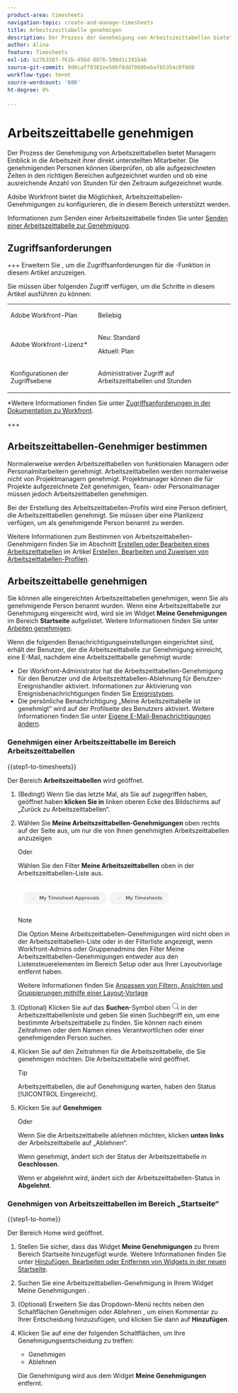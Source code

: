 ```yaml
---
product-area: timesheets
navigation-topic: create-and-manage-timesheets
title: Arbeitszeittabelle genehmigen
description: Der Prozess der Genehmigung von Arbeitszeittabellen bietet Managern Einblick in die Arbeitszeit ihrer direkt unterstellten Mitarbeiter. Die genehmigenden Personen können überprüfen, ob alle aufgezeichneten Zeiten in den richtigen Bereichen aufgezeichnet wurden und ob eine ausreichende Anzahl von Stunden für den Zeitraum aufgezeichnet wurde.
author: Alina
feature: Timesheets
exl-id: b27b3307-f61b-456d-8076-590d1c391b4b
source-git-commit: 9d0caff0381ee50bf8dd7060bebafb5354c0f0d8
workflow-type: tm+mt
source-wordcount: '686'
ht-degree: 0%

---
```


# Arbeitszeittabelle genehmigen

<!--Audited: 8/2024-->

Der Prozess der Genehmigung von Arbeitszeittabellen bietet Managern Einblick in die Arbeitszeit ihrer direkt unterstellten Mitarbeiter. Die genehmigenden Personen können überprüfen, ob alle aufgezeichneten Zeiten in den richtigen Bereichen aufgezeichnet wurden und ob eine ausreichende Anzahl von Stunden für den Zeitraum aufgezeichnet wurde.

Adobe Workfront bietet die Möglichkeit, Arbeitszeittabellen-Genehmigungen zu konfigurieren, die in diesem Bereich unterstützt werden.

Informationen zum Senden einer Arbeitszeittabelle finden Sie unter [Senden einer Arbeitszeittabelle zur Genehmigung](../../timesheets/create-and-manage-timesheets/submit-timesheet-for-approval.md).

## Zugriffsanforderungen

+++ Erweitern Sie , um die Zugriffsanforderungen für die -Funktion in diesem Artikel anzuzeigen.

Sie müssen über folgenden Zugriff verfügen, um die Schritte in diesem Artikel ausführen zu können:

<table style="table-layout:auto"> 
 <col> 
 </col> 
 <col> 
 </col> 
 <tbody> 
  <tr> 
   <td role="rowheader"><p>Adobe Workfront-Plan</p></td> 
   <td> <p>Beliebig</p> </td> 
  </tr> 
  <tr> 
   <td role="rowheader"><p>Adobe Workfront-Lizenz*</p></td> 
   <td> <p>Neu: Standard</p>
   <p>Aktuell: Plan </p> 
   <tr> 
   <td role="rowheader">Konfigurationen der Zugriffsebene</td> 
   <td> <p>Administrativer Zugriff auf Arbeitszeittabellen und Stunden </p> </td> 
  </tr>

</td> 
  </tr> 
 </tbody> 
</table>

*Weitere Informationen finden Sie unter [Zugriffsanforderungen in der Dokumentation zu Workfront](/help/quicksilver/administration-and-setup/add-users/access-levels-and-object-permissions/access-level-requirements-in-documentation.md).

+++

## Arbeitszeittabellen-Genehmiger bestimmen

Normalerweise werden Arbeitszeittabellen von funktionalen Managern oder Personalmitarbeitern genehmigt. Arbeitszeittabellen werden normalerweise nicht von Projektmanagern genehmigt. Projektmanager können die für Projekte aufgezeichnete Zeit genehmigen, Team- oder Personalmanager müssen jedoch Arbeitszeittabellen genehmigen.

Bei der Erstellung des Arbeitszeittabellen-Profils wird eine Person definiert, die Arbeitszeittabellen genehmigt. Sie müssen über eine Planlizenz verfügen, um als genehmigende Person benannt zu werden.

Weitere Informationen zum Bestimmen von Arbeitszeittabellen-Genehmigern finden Sie im Abschnitt [Erstellen oder Bearbeiten eines Arbeitszeittabellen](../../timesheets/create-and-manage-timesheets/create-timesheet-profiles.md#create) im Artikel [Erstellen, Bearbeiten und Zuweisen von Arbeitszeittabellen-Profilen](../../timesheets/create-and-manage-timesheets/create-timesheet-profiles.md).

## Arbeitszeittabelle genehmigen

Sie können alle eingereichten Arbeitszeittabellen genehmigen, wenn Sie als genehmigende Person benannt wurden. Wenn eine Arbeitszeittabelle zur Genehmigung eingereicht wird, wird sie im Widget **Meine Genehmigungen** im Bereich **Startseite** aufgelistet. Weitere Informationen finden Sie unter [Arbeiten genehmigen](../../review-and-approve-work/manage-approvals/approving-work.md).

Wenn die folgenden Benachrichtigungseinstellungen eingerichtet sind, erhält der Benutzer, der die Arbeitszeittabelle zur Genehmigung einreicht, eine E-Mail, nachdem eine Arbeitszeittabelle genehmigt wurde:

* Der Workfront-Administrator hat die Arbeitszeittabellen-Genehmigung für den Benutzer und die Arbeitszeittabellen-Ablehnung für Benutzer-Ereignishandler aktiviert. Informationen zur Aktivierung von Ereignisbenachrichtigungen finden Sie [Ereignistypen](../../administration-and-setup/manage-workfront/emails/event-notifications-available-in-wf.md).
* Die persönliche Benachrichtigung „Meine Arbeitszeittabelle ist genehmigt“ wird auf der Profilseite des Benutzers aktiviert. Weitere Informationen finden Sie unter [Eigene E-Mail-Benachrichtigungen ändern](/help/quicksilver/workfront-basics/using-notifications/activate-or-deactivate-your-own-event-notifications.md).

### Genehmigen einer Arbeitszeittabelle im Bereich Arbeitszeittabellen

{{step1-to-timesheets}}

Der Bereich **Arbeitszeittabellen** wird geöffnet.

1. (Bedingt) Wenn Sie das letzte Mal, als Sie auf zugegriffen haben, geöffnet haben **klicken Sie in** linken oberen Ecke des Bildschirms auf „Zurück zu Arbeitszeittabellen“.

1. Wählen Sie **Meine Arbeitszeittabellen-Genehmigungen** oben rechts auf der Seite aus, um nur die von Ihnen genehmigten Arbeitszeittabellen anzuzeigen

   Oder

   Wählen Sie den Filter **Meine Arbeitszeittabellen** oben in der Arbeitszeittabellen-Liste aus.

   ![](assets/my-timesheet-approvals-my-timesheets-pills-on-timesheets-list-nwe-350x58.png)

   >[!NOTE]
   >
   >Die Option Meine Arbeitszeittabellen-Genehmigungen wird nicht oben in der Arbeitszeittabellen-Liste oder in der Filterliste angezeigt, wenn Workfront-Admins oder Gruppenadmins den Filter Meine Arbeitszeittabellen-Genehmigungen entweder aus den Listensteuerelementen im Bereich Setup oder aus Ihrer Layoutvorlage entfernt haben.
   >
   >Weitere Informationen finden Sie [Anpassen von Filtern, Ansichten und Gruppierungen mithilfe einer Layout-Vorlage](../../administration-and-setup/customize-workfront/use-layout-templates/customize-fvg-list-controls-layout-template.md)
   >   
   >

1. (Optional) Klicken Sie auf das **Suchen**-Symbol oben ![](assets/search-icon.png) in der Arbeitszeittabellenliste und geben Sie einen Suchbegriff ein, um eine bestimmte Arbeitszeittabelle zu finden. Sie können nach einem Zeitrahmen oder dem Namen eines Verantwortlichen oder einer genehmigenden Person suchen.
1. Klicken Sie auf den Zeitrahmen für die Arbeitszeittabelle, die Sie genehmigen möchten. Die Arbeitszeittabelle wird geöffnet.

   >[!TIP]
   >
   >Arbeitszeittabellen, die auf Genehmigung warten, haben den Status [!UICONTROL Eingereicht].


1. Klicken Sie auf **Genehmigen**

   Oder

   Wenn Sie die Arbeitszeittabelle ablehnen möchten, klicken **unten links** der Arbeitszeittabelle auf „Ablehnen“.

   Wenn genehmigt, ändert sich der Status der Arbeitszeittabelle in **Geschlossen**.

   Wenn er abgelehnt wird, ändert sich der Arbeitszeittabellen-Status in **Abgelehnt**.

### Genehmigen von Arbeitszeittabellen im Bereich „Startseite“

{{step1-to-home}}

Der Bereich Home wird geöffnet.

1. Stellen Sie sicher, dass das Widget **Meine Genehmigungen** zu Ihrem Bereich Startseite hinzugefügt wurde. Weitere Informationen finden Sie unter [Hinzufügen, Bearbeiten oder Entfernen von Widgets in der neuen Startseite](/help/quicksilver/workfront-basics/using-home/using-the-home-area/add-edit-remove-widgets-in-new-home.md).
1. Suchen Sie eine Arbeitszeittabellen-Genehmigung in Ihrem Widget Meine Genehmigungen .
1. (Optional) Erweitern Sie das Dropdown-Menü rechts neben den Schaltflächen Genehmigen oder Ablehnen , um einen Kommentar zu Ihrer Entscheidung hinzuzufügen, und klicken Sie dann auf **Hinzufügen**.
1. Klicken Sie auf eine der folgenden Schaltflächen, um Ihre Genehmigungsentscheidung zu treffen:

   * Genehmigen
   * Ablehnen

   Die Genehmigung wird aus dem Widget **Meine Genehmigungen** entfernt.


